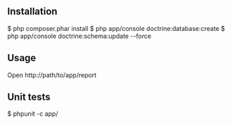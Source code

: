 ## Installation

$ php composer.phar install
$ php app/console doctrine:database:create
$ php app/console doctrine:schema:update --force

## Usage

Open http://path/to/app/report

## Unit tests

$ phpunit -c app/